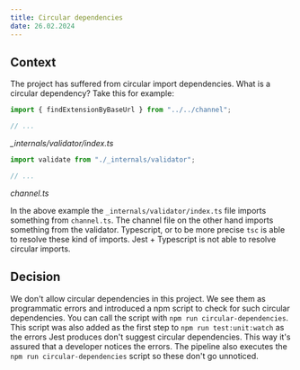 ```yaml
---
title: Circular dependencies
date: 26.02.2024
---
```


## Context

The project has suffered from circular import dependencies. What is a circular dependency?
Take this for example:

```javascript
import { findExtensionByBaseUrl } from "../../channel";

// ...
```

_\_internals/validator/index.ts_

```javascript
import validate from "./_internals/validator";

// ...
```

_channel.ts_

In the above example the `_internals/validator/index.ts` file imports something from `channel.ts`. The channel file on the other hand imports something from the validator.
Typescript, or to be more precise `tsc` is able to resolve these kind of imports. Jest + Typescript is not able to resolve circular imports.

## Decision

We don't allow circular dependencies in this project. We see them as programmatic errors and introduced a npm script to check for such circular dependencies.
You can call the script with `npm run circular-dependencies`. This script was also added as the first step to `npm run test:unit:watch` as the errors Jest produces don't suggest circular dependencies.
This way it's assured that a developer notices the errors. The pipeline also executes the `npm run circular-dependencies` script so these don't go unnoticed.
